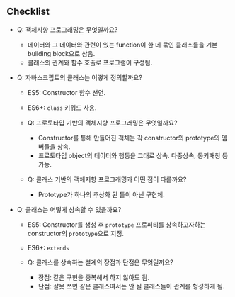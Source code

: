 ## Checklist

- Q: 객체지향 프로그래밍은 무엇일까요?

  - 데이터와 그 데이터와 관련이 있는 function이 한 데 묶인 클래스들을 기본 building block으로 삼음.
  - 클래스의 관계와 함수 호출로 프로그램이 구성됨.

- Q: 자바스크립트의 클래스는 어떻게 정의할까요?

  - ES5: Constructor 함수 선언.
  - ES6+: `class` 키워드 사용.

  - Q: 프로토타입 기반의 객체지향 프로그래밍은 무엇일까요?

    - Constructor를 통해 만들어진 객체는 각 constructor의 prototype의 멤버들을 상속.
    - 프로토타입 object의 데이터와 행동을 그대로 상속. 다중상속, 몽키패칭 등 가능.

  - Q: 클래스 기반의 객체지향 프로그래밍과 어떤 점이 다를까요?

    - Prototype가 하나의 추상화 된 틀이 아닌 구현체.

- Q: 클래스는 어떻게 상속할 수 있을까요?

  - ES5: Constructor를 생성 후 `prototype` 프로퍼티를 상속하고자하는 constructor의 `prototype`으로 지정.
  - ES6+: `extends`

  - Q: 클래스를 상속하는 설계의 장점과 단점은 무엇일까요?
    - 장점: 같은 구현을 중복해서 하지 않아도 됨.
    - 단점: 잘못 쓰면 같은 클래스여서는 안 될 클래스들이 관계를 형성하게 됨.
